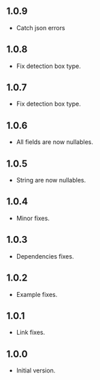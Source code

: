 ## 1.0.9
- Catch json errors

## 1.0.8
- Fix detection box type.

## 1.0.7
- Fix detection box type.

## 1.0.6
- All fields are now nullables.

## 1.0.5
- String are now nullables.

## 1.0.4
- Minor fixes.

## 1.0.3
- Dependencies fixes.

## 1.0.2
- Example fixes.

## 1.0.1
- Link fixes.

## 1.0.0
- Initial version.